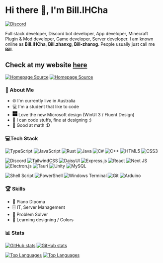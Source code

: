 # Hi there 👋, I'm Bill.IHCha

[![Discord](https://img.shields.io/discord/768368356436475905?logo=discord)](https://bill-zhanxg.com/discord)

Full stack developer, Discord bot developer, App developer, Minecraft Plugin & Mod developer, Game developer,
Server developer. I am known online as **Bill.IHCha**, **Bill.zhanxg**, **Bill-zhanxg**. People
usually just call me **Bill**.

## Check at my website [here](https://bill-zhanxg.com)

[![Homepage Source](https://github-readme-stats.vercel.app/api/pin/?username=bill-zhanxg&repo=homepage&theme=tokyonight#gh-dark-mode-only)](https://github.com/bill-zhanxg/homepage#gh-dark-mode-only)
[![Homepage Source](https://github-readme-stats.vercel.app/api/pin/?username=bill-zhanxg&repo=homepage#gh-light-mode-only)](https://github.com/bill-zhanxg/homepage#gh-light-mode-only)

### 💫 About Me

- 🌐 I'm currently live in Australia
- 💻 I'm a student that like to code
- <picture>
    <source media="(prefers-color-scheme: dark)" srcset="microsoft-dark.svg">
    <img alt="Microsoft Icon" src="microsoft-light.svg" width="15">
  </picture> Love the new Microsoft design (WinUI 3 / Fluent Design)
- 🎨 I can code stuffs, fine at designing :)
- 📘 Good at math :D

### 💻Tech Stack

![TypeScript](https://img.shields.io/badge/typescript-%23007ACC.svg?style=for-the-badge&logo=typescript&logoColor=white)
![JavaScript](https://img.shields.io/badge/javascript-%23323330.svg?style=for-the-badge&logo=javascript&logoColor=%23F7DF1E)
![Rust](https://img.shields.io/badge/rust-%23000000.svg?style=for-the-badge&logo=rust&logoColor=white)
![Java](https://img.shields.io/badge/java-%23ED8B00.svg?style=for-the-badge&logo=openjdk&logoColor=white)
![C#](https://img.shields.io/badge/c%23-%23239120.svg?style=for-the-badge&logo=c-sharp&logoColor=white)
![C++](https://img.shields.io/badge/c++-%2300599C.svg?style=for-the-badge&logo=c%2B%2B&logoColor=white)
![HTML5](https://img.shields.io/badge/html5-%23E34F26.svg?style=for-the-badge&logo=html5&logoColor=white)
![CSS3](https://img.shields.io/badge/css3-%231572B6.svg?style=for-the-badge&logo=css3&logoColor=white)

![Discord](https://img.shields.io/badge/Discord-%235865F2.svg?style=for-the-badge&logo=discord&logoColor=white)
![TailwindCSS](https://img.shields.io/badge/tailwindcss-%2338B2AC.svg?style=for-the-badge&logo=tailwind-css&logoColor=white)
![DaisyUI](https://img.shields.io/badge/daisyui-5A0EF8?style=for-the-badge&logo=daisyui&logoColor=white)
![Express.js](https://img.shields.io/badge/express.js-%23404d59.svg?style=for-the-badge&logo=express&logoColor=%2361DAFB)
![React](https://img.shields.io/badge/react-%2320232a.svg?style=for-the-badge&logo=react&logoColor=%2361DAFB)
![Next JS](https://img.shields.io/badge/Next-black?style=for-the-badge&logo=next.js&logoColor=white)
![Electron.js](https://img.shields.io/badge/Electron-191970?style=for-the-badge&logo=Electron&logoColor=white)
![Tauri](https://img.shields.io/badge/tauri-%2324C8DB.svg?style=for-the-badge&logo=tauri&logoColor=%23FFFFFF)
![Unity](https://img.shields.io/badge/unity-%23000000.svg?style=for-the-badge&logo=unity&logoColor=white)
![MySQL](https://img.shields.io/badge/mysql-%2300f.svg?style=for-the-badge&logo=mysql&logoColor=white)

![Shell Script](https://img.shields.io/badge/shell_script-%23121011.svg?style=for-the-badge&logo=gnu-bash&logoColor=white)
![PowerShell](https://img.shields.io/badge/PowerShell-%235391FE.svg?style=for-the-badge&logo=powershell&logoColor=white)
![Windows Terminal](https://img.shields.io/badge/Windows%20Terminal-%234D4D4D.svg?style=for-the-badge&logo=windows-terminal&logoColor=white)
![Git](https://img.shields.io/badge/git-%23F05033.svg?style=for-the-badge&logo=git&logoColor=white)
![Arduino](https://img.shields.io/badge/-Arduino-00979D?style=for-the-badge&logo=Arduino&logoColor=white)

### 🏆 Skills

- 🎹 Piano Dipoma
- 🗄️ IT, Server Management
- 📐 Problem Solver
- 🎨 Learning designing / Colors

### 📊 Stats

[![GitHub stats](https://github-readme-stats.vercel.app/api?username=bill-zhanxg&show_icons=true&theme=tokyonight#gh-dark-mode-only)](https://github.com/bill-zhanxg#gh-dark-mode-only)
[![GitHub stats](https://github-readme-stats.vercel.app/api?username=bill-zhanxg&show_icons=true#gh-light-mode-only)](https://github.com/bill-zhanxg#gh-light-mode-only)

[![Top Languages](https://github-readme-stats.vercel.app/api/top-langs/?username=bill-zhanxg&layout=compact&theme=tokyonight#gh-dark-mode-only)](/#gh-dark-mode-only)
[![Top Languages](https://github-readme-stats.vercel.app/api/top-langs/?username=bill-zhanxg&layout=compact#gh-light-mode-only)](/#gh-light-mode-only)
